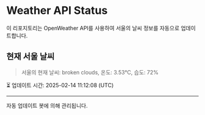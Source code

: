 
# Weather API Status

이 리포지토리는 OpenWeather API를 사용하여 서울의 날씨 정보를 자동으로 업데이트합니다.

## 현재 서울 날씨
> 서울의 현재 날씨: broken clouds, 온도: 3.53°C, 습도: 72%

⏳ 업데이트 시간: 2025-02-14 11:12:08 (UTC)

---
자동 업데이트 봇에 의해 관리됩니다.
